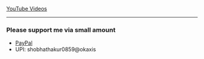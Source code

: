 <p><a href="https://www.youtube.com/playlist?list=PLgnySyq8qZmpsIXNw-A7oLEHeCHqhc2Ac">YouTube Videos</a></p>
<hr/>
<h3>Please support me via small amount</h3>
<ul>
      <li><a href="https://www.paypal.me/codeartisanlab/">PayPal</a></li>
      <li>UPI: shobhathakur0859@okaxis</li>
</ul>
